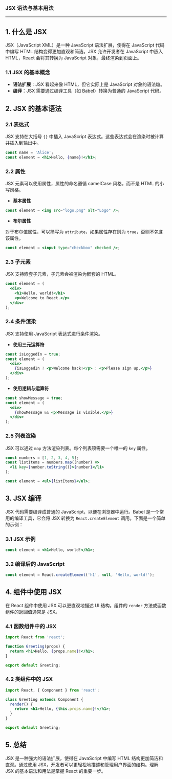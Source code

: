 ### JSX 语法与基本用法

---

## **1. 什么是 JSX**

JSX（JavaScript XML）是一种 JavaScript 语法扩展，使得在 JavaScript 代码中编写 HTML 结构变得更加直观和简洁。JSX 允许开发者在 JavaScript 中嵌入 HTML，React 会将其转换为 JavaScript 对象，最终渲染到页面上。

### **1.1 JSX 的基本概念**

- **语法扩展**：JSX 看起来像 HTML，但它实际上是 JavaScript 对象的语法糖。
- **编译**：JSX 需要通过编译工具（如 Babel）转换为普通的 JavaScript 代码。

## **2. JSX 的基本语法**

### **2.1 表达式**

JSX 支持在大括号 `{}` 中插入 JavaScript 表达式。这些表达式会在渲染时被计算并插入到输出中。

```jsx
const name = 'Alice';
const element = <h1>Hello, {name}!</h1>;
```

### **2.2 属性**

JSX 元素可以使用属性，属性的命名遵循 camelCase 风格，而不是 HTML 的小写风格。

- **基本属性**

```jsx
const element = <img src="logo.png" alt="Logo" />;
```

- **布尔属性**

对于布尔值属性，可以简写为 `attribute`，如果属性存在则为 `true`，否则不包含该属性。

```jsx
const element = <input type="checkbox" checked />;
```

### **2.3 子元素**

JSX 支持嵌套子元素，子元素会被渲染为嵌套的 HTML。

```jsx
const element = (
  <div>
    <h1>Hello, world!</h1>
    <p>Welcome to React.</p>
  </div>
);
```

### **2.4 条件渲染**

JSX 支持使用 JavaScript 表达式进行条件渲染。

- **使用三元运算符**

```jsx
const isLoggedIn = true;
const element = (
  <div>
    {isLoggedIn ? <p>Welcome back!</p> : <p>Please sign up.</p>}
  </div>
);
```

- **使用逻辑与运算符**

```jsx
const showMessage = true;
const element = (
  <div>
    {showMessage && <p>Message is visible.</p>}
  </div>
);
```

### **2.5 列表渲染**

JSX 可以通过 `map` 方法渲染列表。每个列表项需要一个唯一的 `key` 属性。

```jsx
const numbers = [1, 2, 3, 4, 5];
const listItems = numbers.map((number) =>
  <li key={number.toString()}>{number}</li>
);

const element = <ul>{listItems}</ul>;
```

## **3. JSX 编译**

JSX 代码需要编译成普通的 JavaScript，以便在浏览器中运行。Babel 是一个常用的编译工具，它会将 JSX 转换为 `React.createElement` 调用。下面是一个简单的示例：

### **3.1 JSX 示例**

```jsx
const element = <h1>Hello, world!</h1>;
```

### **3.2 编译后的 JavaScript**

```javascript
const element = React.createElement('h1', null, 'Hello, world!');
```

## **4. 组件中使用 JSX**

在 React 组件中使用 JSX 可以更直观地描述 UI 结构。组件的 `render` 方法或函数组件的返回值通常是 JSX。

### **4.1 函数组件中的 JSX**

```jsx
import React from 'react';

function Greeting(props) {
  return <h1>Hello, {props.name}!</h1>;
}

export default Greeting;
```

### **4.2 类组件中的 JSX**

```jsx
import React, { Component } from 'react';

class Greeting extends Component {
  render() {
    return <h1>Hello, {this.props.name}!</h1>;
  }
}

export default Greeting;
```

## **5. 总结**

JSX 是一种强大的语法扩展，使得在 JavaScript 中编写 HTML 结构更加简洁和直观。通过使用 JSX，开发者可以更轻松地描述和管理用户界面的结构。理解 JSX 的基本语法和用法是掌握 React 的重要一步。
